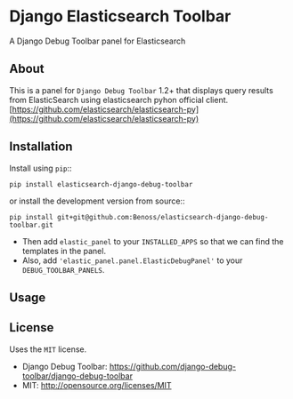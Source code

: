 Django Elasticsearch Toolbar
======================

A Django Debug Toolbar panel for Elasticsearch

About
------------

This is a panel for `Django Debug Toolbar` 1.2+ that displays query results from
ElasticSearch using elasticsearch pyhon official client. [https://github.com/elasticsearch/elasticsearch-py](https://github.com/elasticsearch/elasticsearch-py)



Installation
------------

Install using ``pip``::

    pip install elasticsearch-django-debug-toolbar

or install the development version from source::

    pip install git+git@github.com:Benoss/elasticsearch-django-debug-toolbar.git

* Then add ``elastic_panel`` to your ``INSTALLED_APPS`` so that we can find the
templates in the panel. 
* Also, add ``'elastic_panel.panel.ElasticDebugPanel'`` to your ``DEBUG_TOOLBAR_PANELS``.

Usage
------------


License
------------

Uses the `MIT` license.

* Django Debug Toolbar: https://github.com/django-debug-toolbar/django-debug-toolbar
* MIT: http://opensource.org/licenses/MIT
